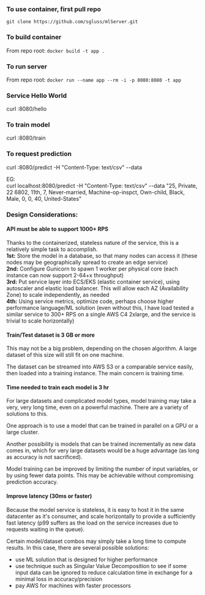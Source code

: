 ### To use container, first pull repo
`git clone https://github.com/sgluss/mlServer.git`

### To build container
From repo root:
`docker build -t app .`

### To run server
From repo root:
`docker run --name app --rm -i -p 8080:8080 -t app`

### Service Hello World
curl <host>:8080/hello

### To train model
curl <host>:8080/train

### To request prediction
curl <host>:8080/predict -H "Content-Type: text/csv" --data <CSV data>

EG:  
curl localhost:8080/predict -H "Content-Type: text/csv" --data "25, Private, 22
6802, 11th, 7, Never-married, Machine-op-inspct, Own-child, Black, Male, 0, 0, 40, United-States"

### Design Considerations:
#### API must be able to support 1000+ RPS
Thanks to the containerized, stateless nature of the service, this is a relatively simple task to accomplish.  
**1st:** Store the model in a database, so that many nodes can access it (these nodes may be geographically spread to create an edge service)    
**2nd:** Configure Gunicorn to spawn 1 worker per physical core (each instance can now support 2-64+x throughput)  
**3rd:** Put service layer into ECS/EKS (elastic container service), using autoscaler and elastic load balancer. This will allow each AZ (Availability Zone) to scale independently, as needed  
**4th:** Using service metrics, optimize code, perhaps choose higher performance language/ML solution (even without this, I have load tested a similar service to 300+ RPS on a single AWS C4 2xlarge, and the service is trivial to scale horizontally)   

#### Train/Test dataset is 3 GB or more
This may not be a big problem, depending on the chosen algorithm. A large dataset of this size will still fit on one machine.  

The dataset can be streamed into AWS S3 or a comparable service easily, then loaded into a training instance. The main concern is training time.  
#### Time needed to train each model is 3 hr
For large datasets and complicated model types, model training may take a very, very long time, even on a powerful machine. There are a variety of solutions to this.  

One approach is to use a model that can be trained in parallel on a GPU or a large cluster.

Another possibility is models that can be trained incrementally as new data comes in, which for very large datasets would be a huge advantage (as long as accuracy is not sacrificed).  

Model training can be improved by limiting the number of input variables, or by using fewer data points. This may be achievable without compromising prediction accuracy.  

#### Improve latency (30ms or faster)
Because the model service is stateless, it is easy to host it in the same datacenter as it's consumer, and scale horizontally to provide a sufficiently fast latency (p99 suffers as the load on the service increases due to requests waiting in the queue).

Certain model/dataset combos may simply take a long time to compute results. In this case, there are several possible solutions:  
 - use ML solution that is designed for higher performance
 - use technique such as Singular Value Decomposition to see if some input data can be ignored to reduce calculation time in exchange for a minimal loss in accuracy/precision  
 - pay AWS for machines with faster processors

